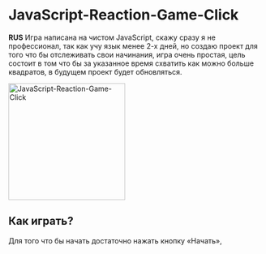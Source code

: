 # JavaScript-Reaction-Game-Click
<b>RUS</b> Игра написана на чистом JavaScript, скажу сразу я не профессионал, так как учу язык менее 2-х дней, но создаю проект для того что бы отслеживать свои начинания, игра очень простая, цель состоит в том что бы за указанное время схватить как можно больше квадратов, в будущем проект будет обновляться.
 
 <img src="https://sun9-62.userapi.com/qKx1-1Jntn3uC11teHoRhlBVBMtuw6BgW_rcMw/JNn_zgtuaco.jpg" title="JavaScript-Reaction-Game-Click" width="230" heigth="230">
 
<h2>Как играть?</h2>
Для того что бы начать достаточно нажать кнопку «Начать», 
